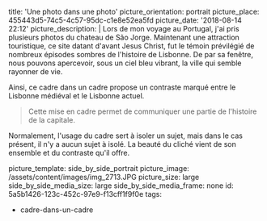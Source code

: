 title: 'Une photo dans une photo'
picture_orientation: portrait
picture_place: 455443d5-74c5-4c57-95dc-c1e8e52ea5fd
picture_date: '2018-08-14 22:12'
picture_description: |
  Lors de mon voyage au Portugal, j'ai pris plusieurs photos du chateau de São Jorge. Maintenant une attraction touristique, ce site datant d'avant Jesus Christ, fut le témoin prévilégié de nombreux épisodes sombres de l'histoire de Lisbonne. De par sa fenêtre, nous pouvons apercevoir, sous un ciel bleu vibrant, la ville qui semble rayonner de vie.
  
  Ainsi, ce cadre dans un cadre propose un contraste marqué entre le Lisbonne médiéval et le Lisbonne actuel.
  
  > Cette mise en cadre permet de communiquer une partie de l'histoire de la capitale.
  
  Normalement, l'usage du cadre sert à isoler un sujet, mais dans le cas présent, il n'y a aucun sujet à isolé. La beauté du cliché vient de son ensemble et du contraste qu'il offre.
  
picture_template: side_by_side_portrait
picture_image: /assets/content/images/img_2713.JPG
picture_size: large
side_by_side_media_size: large
side_by_side_media_frame: none
id: 5a5b1426-123c-452c-97e9-f13cff1f9f0e
tags:
  - cadre-dans-un-cadre
